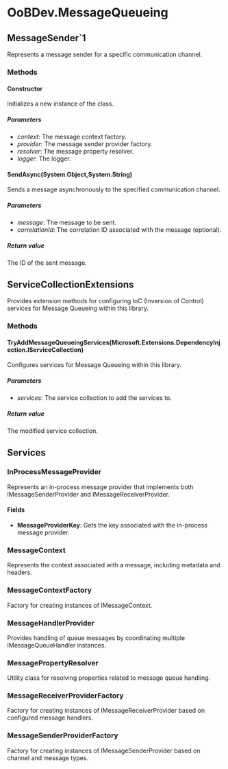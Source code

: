 # OoBDev.MessageQueueing

## MessageSender`1

Represents a message sender for a specific communication channel.

### Methods

#### Constructor

Initializes a new instance of the class.

##### Parameters

- *context*: The message context factory.
- *provider*: The message sender provider factory.
- *resolver*: The message property resolver.
- *logger*: The logger.

#### SendAsync(System.Object,System.String)

Sends a message asynchronously to the specified communication channel.

##### Parameters

- *message*: The message to be sent.
- *correlationId*: The correlation ID associated with the message (optional).

##### Return value

The ID of the sent message.

## ServiceCollectionExtensions

Provides extension methods for configuring IoC (Inversion of Control) services for Message Queueing within this library.

### Methods

#### TryAddMessageQueueingServices(Microsoft.Extensions.DependencyInjection.IServiceCollection)

Configures services for Message Queueing within this library.

##### Parameters

- *services*: The service collection to add the services to.

##### Return value

The modified service collection.

## Services

### InProcessMessageProvider

Represents an in-process message provider that implements both IMessageSenderProvider and IMessageReceiverProvider.

#### Fields

- **MessageProviderKey**: Gets the key associated with the in-process message provider.

### MessageContext

Represents the context associated with a message, including metadata and headers.

### MessageContextFactory

Factory for creating instances of IMessageContext.

### MessageHandlerProvider

Provides handling of queue messages by coordinating multiple IMessageQueueHandler instances.

### MessagePropertyResolver

Utility class for resolving properties related to message queue handling.

### MessageReceiverProviderFactory

Factory for creating instances of IMessageReceiverProvider based on configured message handlers.

### MessageSenderProviderFactory

Factory for creating instances of IMessageSenderProvider based on channel and message types.
